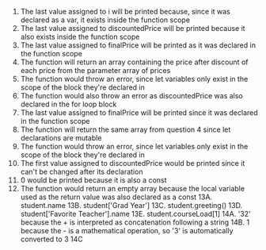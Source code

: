 1. The last value assigned to i will be printed because, since it was declared as a var, it exists inside the function scope
2. The last value assigned to discountedPrice will be printed because it also exists inside the function scope
3. The last value assigned to finalPrice will be printed as it was declared in the function scope
4. The function will return an array containing the price after discount of each price from the parameter array of prices
5. The function would throw an error, since let variables only exist in the scope of the block they're declared in
6. The function would also throw an error as discountedPrice was also declared in the for loop block
7. The last value assigned to finalPrice will be printed since it was declared in the function scope
8. The function will return the same array from question 4 since let declarations are mutable
9. The function would throw an error, since let variables only exist in the scope of the block they're declared in
10. The first value assigned to discountedPrice would be printed since it can't be changed after its declaration
11. 0 would be printed because it is also a const
12. The function would return an empty array because the local variable used as the return value was also declared as a const
13A. student.name
13B. student['Grad Year']
13C. student.greeting()
13D. student['Favorite Teacher'].name
13E. student.courseLoad[1]
14A. '32' because the + is interpreted as concatenation following a string
14B. 1 because the - is a mathematical operation, so '3' is automatically converted to 3
14C
